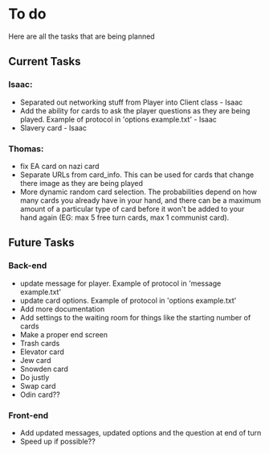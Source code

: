 # To do
Here are all the tasks that are being planned

## Current Tasks

### Isaac:
* Separated out networking stuff from Player into Client class - Isaac
* Add the ability for cards to ask the player questions as they are being played.
Example of protocol in 'options example.txt' - Isaac
* Slavery card - Isaac

### Thomas:
* fix EA card on nazi card
* Separate URLs from card_info. This can be used for cards that change there image as they are being played
* More dynamic random card selection. The probabilities depend on how many cards you already have in your hand, and there can be a maximum amount of a particular type of card before it won't be added to your hand again (EG: max 5 free turn cards, max 1 communist card).

## Future Tasks

### Back-end
* update message for player. Example of protocol in 'message example.txt'
* update card options. Example of protocol in 'options example.txt'
* Add more documentation
* Add settings to the waiting room for things like the starting number of cards
* Make a proper end screen
* Trash cards
* Elevator card
* Jew card
* Snowden card
* Do justly
* Swap card
* Odin card??

### Front-end
* Add updated messages, updated options and the question at end of turn
* Speed up if possible??
